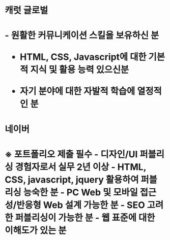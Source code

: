 <h1>캐럿 글로벌<h1>
- 원활한 커뮤니케이션 스킬을 보유하신 분

- HTML, CSS, Javascript에 대한 기본적 지식 및 활용 능력 있으신분

- 자기 분야에 대한 자발적 학습에 열정적인 분

<h1>네이버<h1>
※ 포트폴리오 제출 필수
- 디자인/UI 퍼블리싱 경험자로서 실무 2년 이상
- HTML, CSS, javascript, jquery 활용하여 퍼블리싱 능숙한 분
- PC Web 및 모바일 접근성/반응형 Web 설계 가능한 분
- SEO 고려한 퍼블리싱이 가능한 분
- 웹 표준에 대한 이해도가 있는 분

